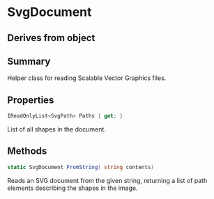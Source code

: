 # SvgDocument

## Derives from object

## Summary

Helper class for reading Scalable Vector Graphics files.
## Properties

```c#
IReadOnlyList<SvgPath> Paths { get; } 
```
List of all shapes in the document.
## Methods

```c#
static SvgDocument FromString( string contents) 
```
Reads an SVG document from the given string, returning a list of path elements
describing the shapes in the image.

